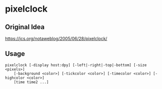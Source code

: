 # pixelclock

## Original Idea

https://jcs.org/notaweblog/2005/06/28/pixelclock/

## Usage

	pixelclock [-display host:dpy] [-left|-right|-top|-bottom] [-size <pixels>]
		[-background <color>] [-tickcolor <color>] [-timecolor <color>] [-highcolor <color>]
		[time time2 ...]

